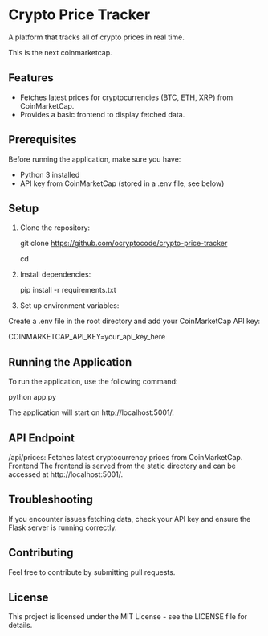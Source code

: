 # Crypto Price Tracker

A platform that tracks all of crypto prices in real time.

This is the next coinmarketcap.

## Features

- Fetches latest prices for cryptocurrencies (BTC, ETH, XRP) from CoinMarketCap.
- Provides a basic frontend to display fetched data.

## Prerequisites

Before running the application, make sure you have:

- Python 3 installed
- API key from CoinMarketCap (stored in a .env file, see below)

## Setup

1. Clone the repository:
   
    git clone https://github.com/ocryptocode/crypto-price-tracker
   
    cd <repository-directory>

3. Install dependencies:

    pip install -r requirements.txt

4. Set up environment variables:

Create a .env file in the root directory and add your CoinMarketCap API key:

COINMARKETCAP_API_KEY=your_api_key_here

## Running the Application
To run the application, use the following command:

python app.py

The application will start on http://localhost:5001/.

## API Endpoint
/api/prices: Fetches latest cryptocurrency prices from CoinMarketCap.
Frontend
The frontend is served from the static directory and can be accessed at http://localhost:5001/.

## Troubleshooting
If you encounter issues fetching data, check your API key and ensure the Flask server is running correctly.

## Contributing
Feel free to contribute by submitting pull requests.

## License
This project is licensed under the MIT License - see the LICENSE file for details.
 
